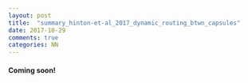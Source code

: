 ```yaml
---
layout: post
title:  "summary_hinton-et-al_2017_dynamic_routing_btwn_capsules"
date: 2017-10-29
comments: true
categories: NN
---
```

#### Coming soon!
